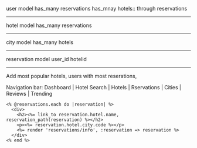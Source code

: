 user model
has_many reservations
has_mnay hotels:: through reservations
_________________________


hotel model
has_many reservations
_________________________


city model
has_many hotels
_________________________


reservation model
user_id
hotelid
_________________________


Add most popular hotels, 
users with most reserations,


Navigation bar: Dashboard | Hotel Search | Hotels | Rservations | Cities | Reviews | Trending



    <% @reservations.each do |reservation| %>
      <div>
        <h2><%= link_to reservation.hotel.name, reservation_path(reservation) %></h2>
        <p><%= reservation.hotel.city.code %></p>
        <%= render 'reservations/info', :reservation => reservation %>
      </div>
    <% end %>